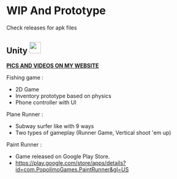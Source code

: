 # WIP And Prototype
Check releases for apk files
## Unity <img src="https://www.svgrepo.com/show/331626/unity.svg" width="30" height="30" />
**[PICS AND VIDEOS ON MY WEBSITE](https://rom1peter.github.io)**

Fishing game : 

- 2D Game 
- Inventory prototype based on physics
- Phone controller with UI


Plane Runner : 

- Subway surfer like with 9 ways
- Two types of gameplay (Runner Game, Vertical shoot 'em up)

Paint Runner :

- Game released on Google Play Store.
- https://play.google.com/store/apps/details?id=com.PopolimoGames.PaintRunner&gl=US
